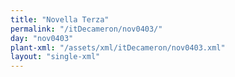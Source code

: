 ```yaml
---
title: "Novella Terza"
permalink: "/itDecameron/nov0403/"
day: "nov0403"
plant-xml: "/assets/xml/itDecameron/nov0403.xml"
layout: "single-xml"
---
```

